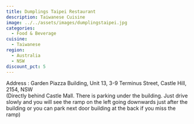 ```yaml
---
title: Dumplings Taipei Restaurant
description: Taiwanese Cuisine
image: ../../assets/images/dumplingstaipei.jpg
categories:
  - Food & Beverage
cuisine:
  - Taiwanese
region:
  - Australia
  - NSW
discount_pct: 5
---
```

Address : Garden Piazza Building, Unit 13, 3-9 Terminus Street, Castle Hill, 2154, NSW\
(Directly behind Castle Mall. There is parking under the building. Just drive slowly and you will see the ramp on the left going downwards just after the building or you can park next door building at the back if you miss the ramp)
